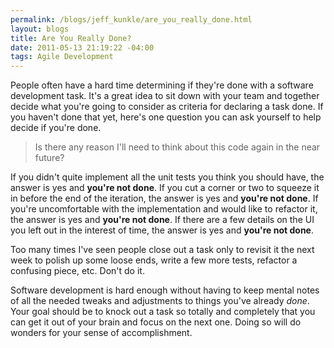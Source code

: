 ```yaml
--- 
permalink: /blogs/jeff_kunkle/are_you_really_done.html
layout: blogs
title: Are You Really Done?
date: 2011-05-13 21:19:22 -04:00
tags: Agile Development
---
```

People often have a hard time determining if they're done with a
software development task. It's a great idea to sit down with your team
and together decide what you're going to consider as criteria for
declaring a task done. If you haven't done that yet, here's one
question you can ask yourself to help decide if you're done.

> Is there any reason I'll need to think about this code again in the
> near future?

If you didn't quite implement all the unit tests you think you should
have, the answer is yes and **you're not done**. If you cut a corner or
two to squeeze it in before the end of the iteration, the answer is yes
and **you're not done**. If you're uncomfortable with the implementation
and would like to refactor it, the answer is yes and **you're not done**.
If there are a few details on the UI you left out in the interest of
time, the answer is yes and **you're not done**.

Too many times I've seen people close out a task only to revisit it the
next week to polish up some loose ends, write a few more tests,
refactor a confusing piece, etc. Don't do it.

Software development is hard enough without having to keep mental notes of
all the needed tweaks and adjustments to things you've already _done_.
Your goal should be to knock out a task so totally and completely that
you can get it out of your brain and focus on the next one. Doing so
will do wonders for your sense of accomplishment. 
